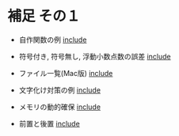 # 補足 その１

* 自作関数の例
[include](lecture_extra/add.c)

* 符号付き, 符号無し, 浮動小数点数の誤差
[include](lecture_extra/binary.c)

* ファイル一覧(Mac版)
[include](lecture_extra/file_entry.c)

* 文字化け対策の例
[include](lecture_extra/moji_shiftjis.c)

* メモリの動的確保
[include](lecture_extra/realloc_sample.c)

* 前置と後置
[include](lecture_extra/prefix_postfix.c)
